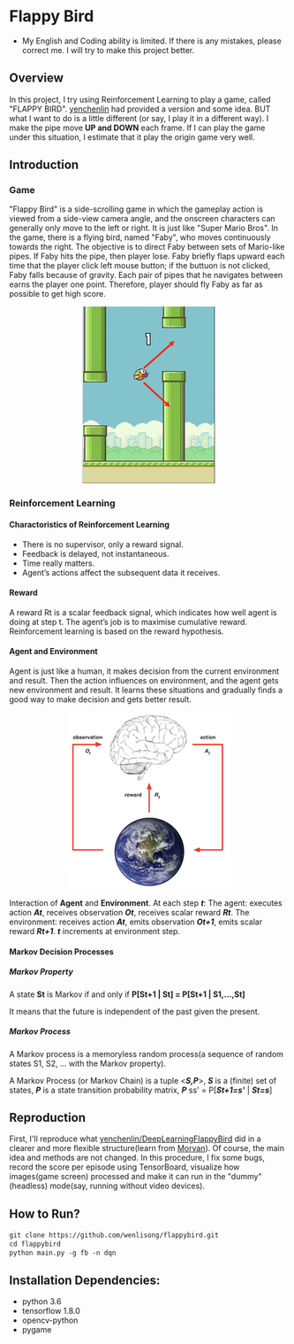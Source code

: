 # Flappy Bird

* My English and Coding ability is limited. If there is any mistakes, please correct me.
I will try to make this project better.

## Overview
In this project, I try using Reinforcement Learning to play a game, called "FLAPPY BIRD".
[yenchenlin](https://github.com/yenchenlin) had provided a version and some idea.
BUT what I want to do is a little different (or say, I play it in a different way).
I make the pipe move **UP and DOWN** each frame. If I can play the game under this situation, 
I estimate that it play the origin game very well.

## Introduction
### Game
"Flappy Bird" is a side-scrolling game in which the gameplay action is viewed from a side-view camera angle, 
and the onscreen characters can generally only move to the left or right. It is just like "Super Mario Bros". 
In the game, there is a flying bird, named "Faby", who moves continuously towards the right. 
The objective is to direct Faby between sets of Mario-like pipes. If Faby hits the pipe, then player lose. 
Faby briefly flaps upward each time that the player click left mouse button; if the buttuon is not clicked, 
Faby falls because of gravity. Each pair of pipes that he navigates between earns the player one point.
Therefore, player should fly Faby as far as possible to get high score.

<div align="center"><img src="./assets/readme/flappybird.png"></div>

### Reinforcement Learning

#### Charactoristics of  Reinforcement Learning
- There is no supervisor, only a reward signal. 
- Feedback is delayed, not instantaneous. 
- Time really matters. 
- Agent’s actions affect the subsequent data it receives.
#### Reward
A reward Rt is a scalar feedback signal, which indicates how well agent is doing at step t.
The agent’s job is to maximise cumulative reward.
Reinforcement learning is based on the reward hypothesis.
#### Agent and Environment
Agent is just like a human, it makes decision from the current environment and result.
Then the action influences on environment, and the agent gets new environment and result. 
It learns these situations and gradually finds a good way to make decision and gets better result.

<div align="center"><img src="./assets/readme/agent_environment.png"><div></div></div>

Interaction of **Agent** and **Environment**. At each step ***t***: 
The agent: executes action ***At***, receives observation ***Ot***, receives scalar reward ***Rt***.
The environment: receives action ***At***, emits observation ***Ot+1***, emits scalar reward ***Rt+1***.
***t*** increments at environment step.

#### Markov Decision Processes
##### Markov Property
A state **St** is Markov if and only if **P[St+1 | St] = P[St+1 | S1,...,St]**

It means that the future is independent of the past given the present.
##### Markov Process
A Markov process is a memoryless random process(a sequence of random states S1, S2, ... with the Markov property). 

A Markov Process (or Markov Chain) is a tuple <***S,P***>, ***S*** is a (finite) set of states, 
***P*** is a state transition probability matrix, ***P*** ss' = P[***St+1=s'*** | ***St=s***]



## Reproduction
First, I'll reproduce what [yenchenlin/DeepLearningFlappyBird](https://github.com/yenchenlin/DeepLearningFlappyBird)
did in a clearer and more flexible structure(learn from [Morvan](https://morvanzhou.github.io/tutorials/machine-learning/reinforcement-learning/)). 
Of course, the main idea and methods are not changed. In this procedure, I fix some bugs, 
record the score per episode using TensorBoard, visualize how images(game screen) processed and make
it can run in the "dummy"(headless) mode(say, running without video devices).

## How to Run?
```
git clone https://github.com/wenlisong/flappybird.git
cd flappybird
python main.py -g fb -n dqn
```


## Installation Dependencies:
* python 3.6
* tensorflow 1.8.0
* opencv-python
* pygame

